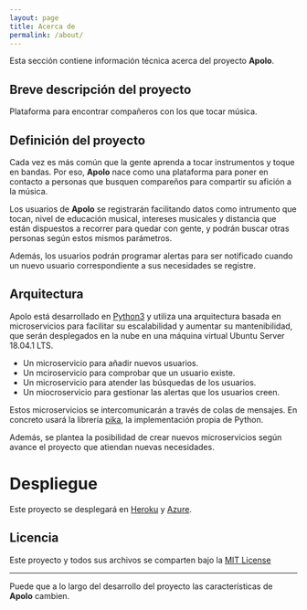 ```yaml
---
layout: page
title: Acerca de
permalink: /about/
---
```


Esta sección contiene información técnica acerca del proyecto **Apolo**.

## Breve descripción del proyecto

Plataforma para encontrar compañeros con los que tocar música.

## Definición del proyecto

Cada vez es más común que la gente aprenda a tocar instrumentos y toque en bandas. Por eso, **Apolo** nace como una plataforma para poner en contacto a personas que busquen compareños para compartir su afición a la música.

Los usuarios de **Apolo** se registrarán facilitando datos como intrumento que tocan, nivel de educación musical, intereses musicales y distancia que están dispuestos a recorrer para quedar con gente, y podrán buscar otras personas según estos mismos parámetros.

Además, los usuarios podrán programar alertas para ser notificado cuando un nuevo usuario correspondiente a sus necesidades se registre.


## Arquitectura

Apolo está desarrollado en [Python3](https://www.python.org/) y utiliza una arquitectura basada en microservicios para facilitar su escalabilidad y aumentar su mantenibilidad, que serán desplegados en la nube en una máquina virtual Ubuntu Server 18.04.1 LTS.

* Un microservicio para añadir nuevos usuarios.
* Un mciroservicio para comprobar que un usuario existe.
* Un microservicio para atender las búsquedas de los usuarios.
* Un miocroservicio para gestionar las alertas que los usuarios creen.

Estos microservicios se intercomunicarán a través de colas de mensajes. En concreto usará la librería [pika](https://pypi.org/project/pika/), la implementación propia de Python.

Además, se plantea la posibilidad de crear nuevos microservicios según avance el proyecto que atiendan nuevas necesidades.

# Despliegue

Este proyecto se desplegará en [Heroku](https://www.heroku.com) y [Azure](https://azure.microsoft.com).

## Licencia

Este proyecto y todos sus archivos se comparten bajo la [MIT License](https://github.com/gomezportillo/apolo/blob/master/LICENSE)

****

Puede que a lo largo del desarrollo del proyecto las características de **Apolo** cambien.
